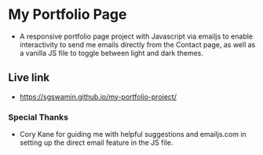 # My Portfolio Page

* A responsive portfolio page project with Javascript via emailjs to enable interactivity to send me emails directly from the Contact page, as well as a vanilla JS file to toggle between light and dark themes.

## Live link

* https://sgswamin.github.io/my-portfolio-project/

### Special Thanks

* Cory Kane for guiding me with helpful suggestions and emailjs.com in setting up the direct email feature in the JS file.